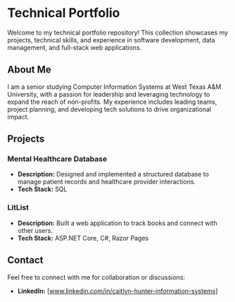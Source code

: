 # Technical Portfolio

Welcome to my technical portfolio repository! This collection showcases my projects, technical skills, and experience in software development, data management, and full-stack web applications.

## About Me
I am a senior studying Computer Information Systems at West Texas A&M University, with a passion for leadership and leveraging technology to expand the reach of non-profits. My experience includes leading teams, project planning, and developing tech solutions to drive organizational impact.

## Projects

### Mental Healthcare Database
- **Description:** Designed and implemented a structured database to manage patient records and healthcare provider interactions.
- **Tech Stack:** SQL
  
### LitList
- **Description:** Built a web application to track books and connect with other users.
- **Tech Stack:** ASP.NET Core, C#, Razor Pages

## Contact
Feel free to connect with me for collaboration or discussions:
- **LinkedIn:** [www.linkedin.com/in/caitlyn-hunter-information-systems]

